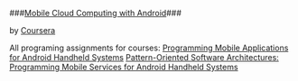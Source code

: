 ###[Mobile Cloud Computing with Android](https://www.coursera.org/specialization/mobilecloudcomputing/2?utm_medium=listingPage)###

by [Coursera](https://www.coursera.org/)

All programing assignments for courses:
[Programming Mobile Applications for Android Handheld Systems](https://www.coursera.org/course/android)
[Pattern-Oriented Software Architectures: Programming Mobile Services for Android Handheld Systems](https://www.coursera.org/course/posa)
